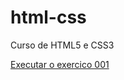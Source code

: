 # html-css
 Curso de HTML5 e CSS3

 <a href= "https://vnciusoliveira.github.io/html-css/exercicios/ex001/index.html">Executar o exercico 001</a>